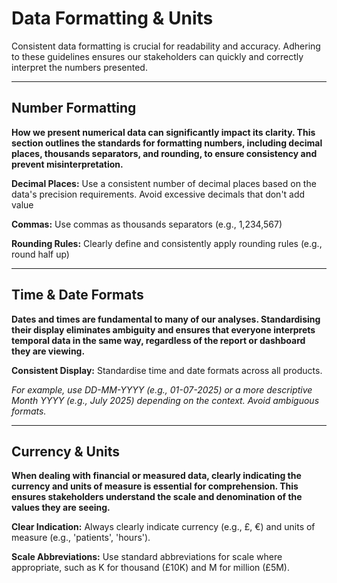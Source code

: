 # Data Formatting & Units
Consistent data formatting is crucial for readability and accuracy. Adhering to these guidelines ensures our stakeholders can quickly and correctly interpret the numbers presented.

---

## Number Formatting
**How we present numerical data can significantly impact its clarity. This section outlines the standards for formatting numbers, including decimal places, thousands separators, and rounding, to ensure consistency and prevent misinterpretation.** 

**Decimal Places:** Use a consistent number of decimal places based on the data's precision requirements. Avoid excessive decimals that don't add value

**Commas:** Use commas as thousands separators (e.g., 1,234,567)

**Rounding Rules:** Clearly define and consistently apply rounding rules (e.g., round half up)

---

## Time & Date Formats
 
**Dates and times are fundamental to many of our analyses. Standardising their display eliminates ambiguity and ensures that everyone interprets temporal data in the same way, regardless of the report or dashboard they are viewing.**

**Consistent Display:** Standardise time and date formats across all products. 

*For example, use DD-MM-YYYY (e.g., 01-07-2025) or a more descriptive Month YYYY (e.g., July 2025) depending on the context. Avoid ambiguous formats.*

---

## Currency & Units
 
**When dealing with financial or measured data, clearly indicating the currency and units of measure is essential for comprehension. This ensures stakeholders understand the scale and denomination of the values they are seeing.**

**Clear Indication:** Always clearly indicate currency (e.g., £, €) and units of measure (e.g., 'patients', 'hours').

**Scale Abbreviations:** Use standard abbreviations for scale where appropriate, such as K for thousand (£10K) and M for million (£5M).

